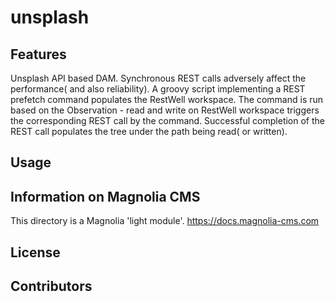 # unsplash

<!--
Provide a one sentence description of what your light module
provides.
-->


## Features

<!--
Provide a list of the key features this module provides for content
authors, or whoever the primary user is. For a component template,
consider providing screenshots of the rendered component and the
component dialog.
-->
Unsplash API based DAM.
Synchronous REST calls adversely affect the performance( and also reliability).
A groovy script implementing a REST prefetch command populates the RestWell workspace.
The command is run based on the Observation - read and write on RestWell workspace triggers the corresponding REST call by the command. Successful completion of the REST call populates the tree under the path being read( or written).


## Usage

<!--
Provide details about how a developer can make the component template,
or other features provided by the light module, available to content
authors.

This can include any special instructions about webresources or
availability. This could include instructions on 3rd party dependencies
such as jquery.

Describe how a template can be configured with parameters if
applicable.
-->


## Information on Magnolia CMS

This directory is a Magnolia 'light module'.
https://docs.magnolia-cms.com


## License


## Contributors
